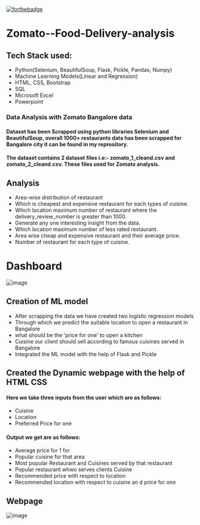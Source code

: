 [![forthebadge](https://forthebadge.com/images/badges/built-with-love.svg)](https://forthebadge.com)
# Zomato--Food-Delivery-analysis
## Tech Stack used: 
- Python(Selenium, BeautifulSoup, Flask, Pickle, Pandas, Numpy) 
- Machine Learning Models(Linear and Regression)
- HTML, CSS, Bootstrap
- SQL
- Microsoft Excel
- Powerpoint
### Data Analysis with Zomato Bangalore data
#### Dataset has been Scrapped using python libraries Selenium and BeautifulSoup, overall 1000+ restaurants data has been scrapped for Bangalore city it can be found in my reprository.

#### The dataset contains 2 dataset files i.e:- zomato_1_cleand.csv and zomato_2_cleand.csv. These files used for Zomato analysis.
## Analysis
- Area-wise distribution of restaurant
- Which is cheapest and expensive restaurant for each types of cuisine.
- Which location maximum number of restaurant where the delivery_review_number is greater than 1000.
- Generate any one interesting insight from the data.
- Which location maximum number of less rated restaurant.
- Area wise cheap and expensive restaurant and their average price.
- Number of restaurant for each type of cuisine.
# Dashboard
![image](https://user-images.githubusercontent.com/111194246/200556316-37c59952-e070-4d7a-9772-8b75b9818f97.png)
## Creation of ML model 
- After scrapping the data we have created two logistic regression models 
- Through which we predict the suitable location to open a restaurant in Bangalore 
- what should be the 'price for one' to open a kitchen
- Cuisine our client should sell according to famous cuisines served in Bangalore
- Integrated the ML model with the help of Flask and Pickle
## Created the Dynamic webpage with the help of HTML CSS 
#### Here we take three inputs from the user which are as follows:
- Cuisine
- Location
- Preferred Price for one
#### Output we get are as follows:
- Average price for 1 for
- Popular cuisine for that area
- Most popular Restaurant and Cuisines served by that restaurant
- Popular restaurant whwo serves clients Cuisine
- Recommended price with respect to location
- Recommended location with respect to cuisine an d price for one
## Webpage
![image](https://user-images.githubusercontent.com/111194246/202413327-00d980fb-8f63-4708-93b2-f0daf2f7989a.png)








